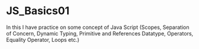 # JS_Basics01
In this I have practice on some concept of Java Script (Scopes, Separation of Concern, Dynamic Typing, Primitive and References Datatype, Operators, Equality Operator, Loops etc.)
